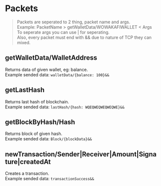 # Packets

> Packets are seperated to 2 thing, packet name and args. </br>
> Example: PacketName > getWalletData/WOWAKAFIWALLET < Args</br>
> To seperate args you can use | for seperating. </br>
> Also, every packet must end with && due to nature of TCP they can mixed.

## getWalletData/WalletAddress

Returns data of given wallet, eg: balance. </br>
Example sended data: ``walletData/{balance: 100}&&``

## getLastHash

Returns last hash of blockchain. </br>
Example sended data: ``lastHash/{hash: WQEQWEQWEQWEQWE}&&``

## getBlockByHash/Hash

Returns block of given hash. </br>
Example sended data: ``Block/{blockData}&&``

## newTransaction/Sender|Receiver|Amount|Signature|createdAt

Creates a transaction. </br>
Example sended data: ``transactionSuccess&&``